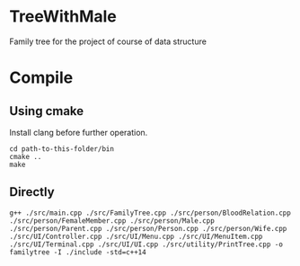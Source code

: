# TreeWithMale
Family tree for the project of course of data structure

# Compile

## Using cmake

Install clang before further operation.

```
cd path-to-this-folder/bin
cmake ..
make

```

## Directly

```
g++ ./src/main.cpp ./src/FamilyTree.cpp ./src/person/BloodRelation.cpp ./src/person/FemaleMember.cpp ./src/person/Male.cpp ./src/person/Parent.cpp ./src/person/Person.cpp ./src/person/Wife.cpp ./src/UI/Controller.cpp ./src/UI/Menu.cpp ./src/UI/MenuItem.cpp ./src/UI/Terminal.cpp ./src/UI/UI.cpp ./src/utility/PrintTree.cpp -o familytree -I ./include -std=c++14
```
